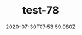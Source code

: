 ---
title: test-78
date: 2020-07-30T07:53:59.980Z
banner_title: Testing Banner Title
banner_description: "Lorem ipsum dolor sit amet, consectetur adipiscing elit, sed do eiusmod tempor incididunt ut labore et dolore magna aliqua."
banner_image: img/bannerrightimage.jpg
category: Research
focus: Improving workplace culture
role: Senior manager
organisation_size: Micro (<10 employees)
industry: Law & Legal Services
content: Lorem ipsum dolor sit amet, consectetur adipiscing elit, sed do eiusmod tempor incididunt ut labore et dolore magna aliqua. Ut enim ad minim veniam, quis nostrud exercitation ullamco laboris nisi ut aliquip ex ea commodo consequat. Duis aute irure dolor in reprehenderit in voluptate velit esse cillum dolore eu fugiat nulla pariatur. Excepteur sint occaecat cupidatat non proident, sunt in culpa qui officia deserunt mollit anim id est laborum.
---